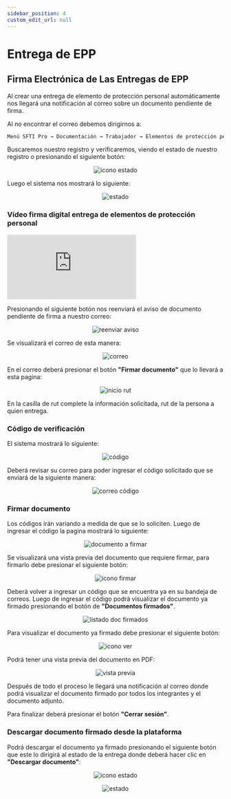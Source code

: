 ```yaml
---
sidebar_position: 4
custom_edit_url: null
---
```

# Entrega de EPP
## Firma Electrónica de Las Entregas de EPP

Al crear una entrega de elemento de protección personal automáticamente nos llegará una notificación al correo sobre un documento pendiente de firma.

Al no encontrar el correo debemos dirigirnos a:

<div align="center">

```bash
Menú SFTI Pro → Documentación → Trabajador → Elementos de protección personal
```
</div>

Buscaremos nuestro registro y verificaremos, viendo el estado de nuestro registro o presionando el siguiente botón:

<div align="center">

![icono estado](/img/img_manual/img_firma/2023-09-28_10-47.png)

</div>

Luego el sistema nos mostrará lo siguiente:

<div align="center">

![estado](/img/img_manual/img_firma/2023-09-28_10-48.png)

</div>

### Vídeo firma digital entrega de elementos de protección personal

<div class="video-responsive">

<iframe src="https://www.youtube.com/embed/D0nxHz5GqDw/?rel=0" title="YouTube video player" frameborder="0" allow="accelerometer; autoplay; clipboard-write; encrypted-media; gyroscope; picture-in-picture; web-share" allowfullscreen></iframe>

</div>

Presionando el siguiente botón nos reenviará el aviso de documento pendiente de firma a nuestro correo:

<div align="center">

![reenviar aviso](/img/img_manual/img_firma/2023-09-26_11-39.png)

</div>


Se visualizará el correo de esta manera:

<div align="center">

![correo](/img/img_manual/img_firma/2023-09-28_10-53.png)

</div>

En el correo deberá presionar el botón **"Firmar documento"** que lo llevará a esta pagina:

<div align="center">

![inicio rut](/img/img_manual/img_firma/2023-09-28_10-54.png)

</div>

En la casilla de rut complete la información solicitada, rut de la persona a quien entrega.

### Código de verificación
El sistema mostrará lo siguiente:

<div align="center">

![código](/img/img_manual/img_firma/2023-09-28_10-56.png)

</div>

Deberá revisar su correo para poder ingresar el código solicitado que se enviará de la siguiente manera:

<div align="center">

![correo código](/img/img_manual/img_firma/2023-09-28_10-58.png)

</div>

### Firmar documento
Los códigos irán variando a medida de que se lo soliciten. Luego de ingresar el código la pagina mostrará lo siguiente:

<div align="center">

![documento a firmar](/img/img_manual/img_firma/2023-09-28_11-01.png)

</div>

Se visualizará una vista previa del documento que requiere firmar, para firmarlo debe presionar el siguiente botón:

<div align="center">

![icono firmar](/img/img_manual/img_firma/2023-09-27_09-05.png)

</div>


Deberá volver a ingresar un código que se encuentra ya en su bandeja de correos. Luego de ingresar el código podrá visualizar el documento ya firmado presionando el botón de **"Documentos firmados"**.

<div align="center">

![listado doc firmados](/img/img_manual/img_firma/2023-09-28_11-04.png)

</div>

Para visualizar el documento ya firmado debe presionar el siguiente botón:

<div align="center">

![icono ver](/img/img_manual/img_firma/icono_ver.png)

</div>

Podrá tener una vista previa del documento en PDF:

<div align="center">

![vista previa](/img/img_manual/img_firma/2023-09-28_11-06.png)

</div>

Después de todo el proceso le llegará una notificación al correo donde podrá visualizar el documento firmado por todos los integrantes y el documento adjunto.

Para finalizar deberá presionar el botón **"Cerrar sesión"**.

### Descargar documento firmado desde la plataforma

Podrá descargar el documento ya firmado presionando el siguiente botón que este lo dirigirá al estado de la entrega donde deberá hacer clic en **"Descargar documento"**:

<div align="center">

![icono estado](/img/img_manual/img_firma/2023-09-28_10-47.png)

</div>


<div align="center">

![estado](/img/img_manual/img_firma/2023-09-28_11-14.png)

</div>